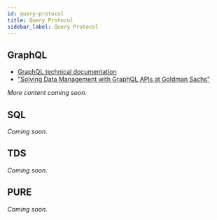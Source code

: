 ```yaml
---
id: query-protocol
title: Query Protocol
sidebar_label: Query Protocol
---
```


## GraphQL

- [GraphQL technical documentation](https://github.com/finos/legend-engine/blob/master/docs/graphQL/graphQL.md)
- ["Solving Data Management with GraphQL APIs at Goldman Sachs"](../community/legend-media.md/#hasura---solving-data-access--data-management-with-graphql-apis-at-goldman-sachshttpshasuraioenterprisegraphqlsolving-data-access-and-data-management-with-graphql-apis-at-goldman-sachsaliidsuccesssubmit) 

_More content coming soon._

## SQL
_Coming soon._

## TDS
_Coming soon._

## PURE
_Coming soon._
